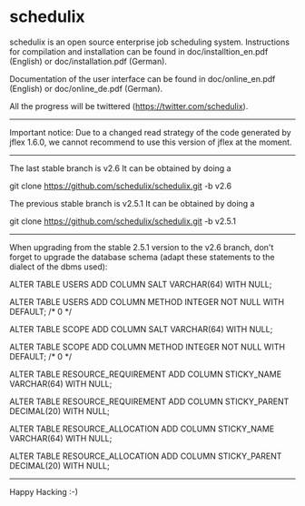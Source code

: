 schedulix
=========

schedulix is an open source enterprise job scheduling system.
Instructions for compilation and installation can be found in doc/installtion_en.pdf (English)
or doc/installation.pdf (German).

Documentation of the user interface can be found in doc/online_en.pdf (English) or
doc/online_de.pdf (German).

All the progress will be twittered (https://twitter.com/schedulix).

-------------------------------------------------------------------------------------------

Important notice:
Due to a changed read strategy of the code generated by jflex 1.6.0, we cannot recommend
to use this version of jflex at the moment.

-------------------------------------------------------------------------------------------

The last stable branch is v2.6
It can be obtained by doing a

git clone https://github.com/schedulix/schedulix.git -b v2.6

The previous stable branch is v2.5.1
It can be obtained by doing a

git clone https://github.com/schedulix/schedulix.git -b v2.5.1

-------------------------------------------------------------------------------------------

When upgrading from the stable 2.5.1 version to the v2.6 branch,
don't forget to upgrade the database schema (adapt these statements to the dialect of
the dbms used):

ALTER TABLE USERS
ADD COLUMN SALT VARCHAR(64) WITH NULL;

ALTER TABLE USERS
ADD COLUMN METHOD INTEGER NOT NULL WITH DEFAULT; /* 0 */

ALTER TABLE SCOPE
ADD COLUMN SALT VARCHAR(64) WITH NULL;

ALTER TABLE SCOPE
ADD COLUMN METHOD INTEGER NOT NULL WITH DEFAULT; /* 0 */

ALTER TABLE RESOURCE_REQUIREMENT
ADD COLUMN STICKY_NAME VARCHAR(64) WITH NULL;

ALTER TABLE RESOURCE_REQUIREMENT
ADD COLUMN STICKY_PARENT DECIMAL(20) WITH NULL;

ALTER TABLE RESOURCE_ALLOCATION
ADD COLUMN STICKY_NAME VARCHAR(64) WITH NULL;

ALTER TABLE RESOURCE_ALLOCATION
ADD COLUMN STICKY_PARENT DECIMAL(20) WITH NULL;

-------------------------------------------------------------------------------------------

Happy Hacking :-)
